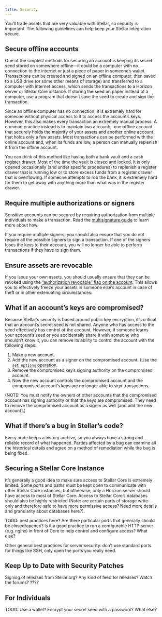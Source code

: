 ```yaml
---
title: Security
---
```


You’ll trade assets that are very valuable with Stellar, so security is important. The following guidelines can help keep your Stellar integration secure.


## Secure offline accounts

One of the simplest methods for securing an account is keeping its secret seed stored on somewhere offline—it could be a computer with no connection to the internet or just a piece of paper in someone’s wallet. Transactions can be created and signed on an offline computer, then saved to a USB drive (or some other means of storage) and transferred to a computer with internet access, which sends the transactions to a Horizon server or Stellar Core instance. If storing the seed on paper instead of a computer, use a program that doesn’t save the seed to create and sign the transaction.

Since an offline computer has no connection, it is extremely hard for someone without physical access to it to access the account’s keys. However, this also makes every transaction an extremely manual process. A common practice instead is to maintain two accounts: one offline account that securely holds the majority of your assets and another online account that holds only a few assets. Most transactions can be performed with the online account and, when its funds are low, a person can manually replenish it from the offline account.

You can think of this method like having both a bank vault and a cash register drawer. Most of the time the vault is closed and locked. It is only opened occasionally (and under specific procedures) to replenish a register drawer that is running low or to store excess funds from a register drawer that is overflowing. If someone attempts to rob the bank, it is extremely hard for them to get away with anything more than what was in the register drawer.


## Require multiple authorizations or signers

Sensitive accounts can be secured by requiring authorization from multiple individuals to make a transaction. Read the [multisignature guide](concepts/multi-sig.md) to learn more about how.

If you require multiple signers, you should also ensure that you do not require all the possible signers to sign a transaction. If one of the signers loses the keys to their account, you will no longer be able to perform transactions if they have to sign them.


## Ensure assets are revocable

If you issue your own assets, you should usually ensure that they can be revoked using the [“authorization revocable” flag on the account](concepts/accounts.md#flags). This allows you to effectively freeze your assets in someone else’s account in case of theft or in other extenuating circumstances.


## What if an account’s keys are compromised?

Because Stellar’s security is based around public key encryption, it’s critical that an account’s secret seed is not shared. Anyone who has access to the seed effectively has control of the account. However, if someone learns your account’s seed or you accidentally share it with someone who shouldn’t know it, you can remove its ability to control the account with the following steps:

1. Make a new account.
2. Add the new account as a signer on the compromised account. (Use the [`set options` operation](concepts/list-of-operations.md#set-options).
3. Remove the compromised key’s signing authority on the compromised account.
4. Now the new account controls the compromised account and the compromised account’s keys are no longer able to sign transactions.

(NOTE: You must notify the owners of other accounts that the compromised account has signing authority or that the keys are compromised. They need to remove the compromised account as a signer as well [and add the new account].)


## What if there’s a bug in Stellar’s code?

Every node keeps a history archive, so you always have a strong and reliable record of what happened. Parties affected by a bug can examine all the historical details and agree on a method of remediation while the bug is being fixed.


## Securing a Stellar Core Instance

It’s generally a good idea to make sure access to Stellar Core is extremely limited. Some ports and paths must be kept open to communicate with other Stellar Core instances, but otherwise, only a Horizon server should have access to most of Stellar Core. Access to Stellar Core’s databases should also be highly restricted (Note: are certain parts of storage write-only and therefore safe to have more permissive access? Need more details and granularity about databases here?).

TODO: best practices here? Are there particular ports that generally should be closed/opened? Is it a good practice to run a configurable HTTP server (e.g. nginx) in front of Core to help control and configure access? What else?

Other general best practices for server security: don’t use standard ports for things like SSH, only open the ports you really need.


## Keep Up to Date with Security Patches

Signing of releases from Stellar.org?
Any kind of feed for releases?
Watch the forums?
????


## For Individuals

TODO: Use a wallet? Encrypt your secret seed with a password? What else?
